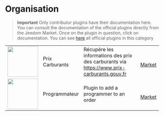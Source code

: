 
# Organisation


>**Important**
>Only contributor plugins have their documentation here. You can consult the documentation of the official plugins directly from the Jeedom Market. Once on the plugin in question, click on documentation.
>You can see [here](https://market.jeedom.com/index.php?v=d&p=market&type=plugin&categorie=organization) all official plugins in this category


| | | | |
|--- | --- | --- | ---|
|<img src="prixcarburants/prixcarburants_icon.png" class="pluginLogo" width="100" />|Prix Carburants|Récupère les informations des prix des carburants via https://www.prix-carburants.gouv.fr|<br/>[Market](https://market.jeedom.com/index.php?v=d&p=market_display&id=3984)|
|<img src="programmateur/programmateur_icon.png" class="pluginLogo" width="100" />|Programmateur|Plugin to add a programmer to an order|<br/>[Market](https://market.jeedom.com/index.php?v=d&p=market_display&id=3942)|
